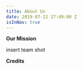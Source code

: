 ```yaml
---
title: About Us
date: 2019-07-22 17:49:00 Z
isInNav: true
---
```


**Our Mission**


insert team shot

**Credits**